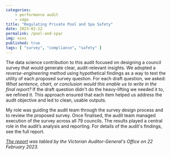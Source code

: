 ```yaml
---
categories:
    - performance audit
    - vago
title: "Regulating Private Pool and Spa Safety"
date: 2023-02-22
permalink: /pool-and-spa/
img: xxxx
published: true
tags: [ "survey", "compliance", "safety" ]
---
```


The data science contribution to this audit focused on designing a council survey that would generate clear, audit-relevant insights. We adopted a *reverse-engineering* method using hypothetical findings as a way to test the utility of each proposed survey question. For each draft question, we asked: *What sentence, chart, or conclusion would this enable us to write in the final report?* If the draft question didn't do the heavy-lifting we needed it to, we refined it. This approach ensured that each item helped us address the audit objective and led to clean, usable outputs.

My role was guiding the audit team through the survey design process and to review the proposed survey. Once finalised, the audit team managed execution of the survey across all 79 councils. The results played a central role in the audit’s analysis and reporting. For details of the audit's findings, see the full report.

*[The report](https://www.audit.vic.gov.au/report/regulating-private-pool-and-spa-safety) was tabled by the Victorian Auditor-General's Office on 22 February 2023.*
